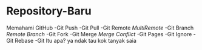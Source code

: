 # Repository-Baru
Memahami GitHub
  -Git Push
  -Git Pull
  -Git Remote
    *MultiRemote*
  -Git Branch
    *Remote Branch*
  -Git Fork
  -Git Merge
    *Merge Conflict*
  -Git Pages
  -Git Ignore
  -Git Rebase
  -Git Itu apa? ya ndak tau kok tanyak saia
